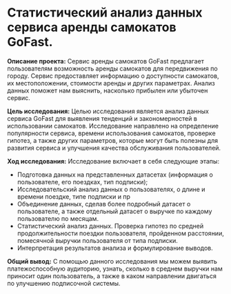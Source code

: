 # Статистический анализ данных сервиса аренды самокатов GoFast.

**Описание проекта:**
Сервис аренды самокатов GoFast предлагает пользователям возможность аренды самокатов для передвижения по городу. Сервис предоставляет информацию о доступности самокатов, их местоположении, стоимости аренды и других параметрах. Анализ данных поможет нам выяснить, насколько прибылен или убыточен сервис.

**Цель исследования:**
Целью исследования является анализ данных сервиса GoFast для выявления тенденций и закономерностей в использовании самокатов. Исследование направлено на определение популярности сервиса, времени использования самокатов, проверке гипотез, а также других параметров, которые могут быть полезны для развития сервиса и улучшения качества обслуживания пользователей.

**Ход исследования:**
Исследование включает в себя следующие этапы:

- Подготовка данных на представленных датасетах (информация о пользователе, его поездках, тип подписки);
- Исследовательский анализ данных о пользователях, о длине и времени поездке, типе подписки и пр
- Объединение данных, сделав более подробный датасет о пользователе, а также отдельный датасет о выручке по каждому пользователю по месяцам.
- Статистический анализ данных. Проверка гипотез по средней продолжительности поездки пользователя, пройденном расстоянии, помесячной выручки пользователя от типа подписки.
- Интерпретация результатов анализа и формулирование выводов.

**Общий вывод:**
С помощью данного исследования мы можем выявить платежоспособную аудиторию, узнать, сколько в среднем выручки нам приносит один пользователь, а также в каком направлении двигаться по улучшению подписочной системы.
